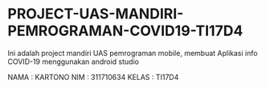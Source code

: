 # PROJECT-UAS-MANDIRI-PEMROGRAMAN-COVID19-TI17D4

Ini adalah project mandiri UAS pemrograman mobile, membuat Aplikasi info COVID-19 menggunakan android studio

NAMA	: KARTONO
NIM	: 311710634
KELAS	: TI17D4


